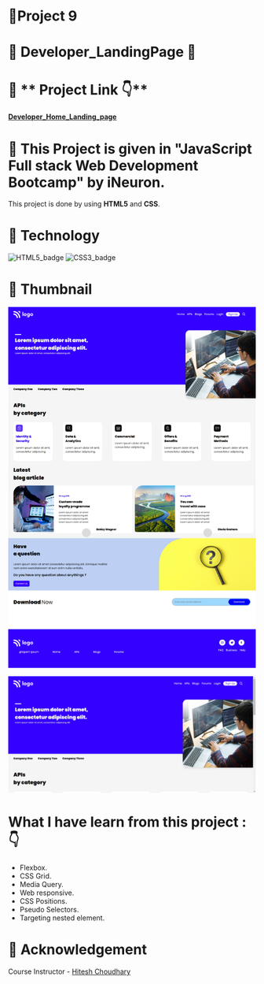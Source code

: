 # 🔗**Project 9**

# 🌟 **Developer_LandingPage** 🌟

# 📌 ** Project Link 👇** 

**[Developer_Home_Landing_page](https://stellular-sprinkles-550eb8.netlify.app/)**

# 📌 This Project is given in **"JavaScript Full stack Web Development Bootcamp"** by iNeuron.

This project is done by using **HTML5** and **CSS**.

# 📌 **Technology**

![HTML5_badge](https://camo.githubusercontent.com/5d3b0191832237fcbfc6d4497524e8bb547c6bfc9eafb738d5205c629d202067/68747470733a2f2f696d672e736869656c64732e696f2f62616467652f68746d6c352532302d2532334533344632362e7376673f267374796c653d666f722d7468652d6261646765266c6f676f3d68746d6c35266c6f676f436f6c6f723d7768697465)
![CSS3_badge](https://camo.githubusercontent.com/5ed492db9c79ad5990eda7dc80923377f0e7096b18a4d1e9b86c8987dc0e5aa5/68747470733a2f2f696d672e736869656c64732e696f2f62616467652f637373332532302d2532333135373242362e7376673f267374796c653d666f722d7468652d6261646765266c6f676f3d63737333266c6f676f436f6c6f723d7768697465)

# 📸 **Thumbnail**

![project_thumbnail1](./Screenshot.png)



![project_thumbnail2](./Screenshot1.png)


# **What I have learn from this project : 👇**

- Flexbox.
- CSS Grid.
- Media Query.
- Web responsive.
- CSS Positions.
- Pseudo Selectors.
- Targeting nested element.


# 📌 **Acknowledgement**

Course Instructor - [Hitesh Choudhary]()